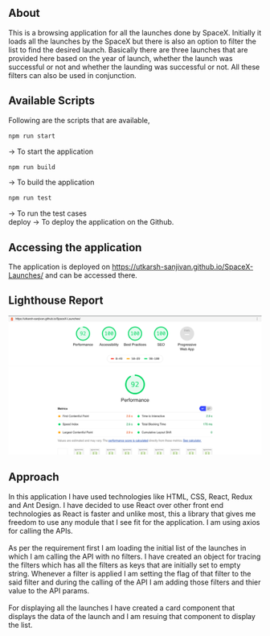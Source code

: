 ## About
This is a browsing application for all the launches done by SpaceX. Initially it loads all the launches by the SpaceX but there is also an option to filter the list to find the desired launch. Basically there are three launches that are provided here based on the year of launch, whether the launch was successful or not and whether the launding was successful or not. All these filters can also be used in conjunction. 

## Available Scripts
Following are the scripts that are available,
```bash
npm run start
```
-> To start the application<br />
```bash
npm run build
```
-> To build the application<br />
```bash
npm run test
```
-> To run the test cases<br />
deploy -> To deploy the application on the Github.

## Accessing the application
The application is deployed on https://utkarsh-sanjivan.github.io/SpaceX-Launches/ and can be accessed there.

## Lighthouse Report
![Alt text](/public/LightHouseReport.png?raw=true "Optional Title")

## Approach
In this application I have used technologies like HTML, CSS, React, Redux and Ant Design. I have decided to use React over other front end technologies as React is faster and unlike most, this a library that gives me freedom to use any module that I see fit for the application. I am using axios for calling the APIs.<br /><br />
As per the requirement first I am loading the initial list of the launches in which I am calling the API with no filters. I have created an object for tracing the filters which has all the filters as keys that are initially set to empty string. Whenever a filter is applied I am setting the flag of that filter to the said filter and during the calling of the API I am adding those filters and thier value to the API params.<br /><br />
For displaying all the launches I have created a card component that displays the data of the launch and I am resuing that component to display the list. 